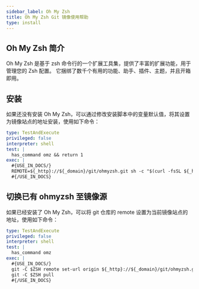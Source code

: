```yaml
---
sidebar_label: Oh My Zsh
title: Oh My Zsh Git 镜像使用帮助
type: install
---
```


## Oh My Zsh 简介
Oh My Zsh 是基于 zsh 命令行的一个扩展工具集，提供了丰富的扩展功能，用于管理您的 Zsh 配置。
它捆绑了数千个有用的功能、助手、插件、主题，并且开箱即用。

## 安装
如果还没有安装 Oh My Zsh，可以通过修改安装脚本中的变量默认值，将其设置为镜像站点的地址安装，使用如下命令：

```yaml cli
type: TestAndExecute
privileged: false
interpreter: shell
test: |
  has_command omz && return 1
exec: |
  #{USE_IN_DOCS/}
  REMOTE=${_http}://${_domain}/git/ohmyzsh.git sh -c "$(curl -fsSL ${_http}://${_domain}/ohmyzsh.git/install.sh)"
  #{/USE_IN_DOCS}
```

## 切换已有 ohmyzsh 至镜像源
如果已经安装了 Oh My Zsh，可以将 git 仓库的 remote 设置为当前镜像站点的地址，使用如下命令：
```yaml cli
type: TestAndExecute
privileged: false
interpreter: shell
test: |
  has_command omz
exec: |
  #{USE_IN_DOCS/}
  git -C $ZSH remote set-url origin ${_http}://${_domain}/git/ohmyzsh.git
  git -C $ZSH pull
  #{/USE_IN_DOCS}
```